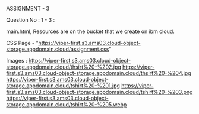 ASSIGNMENT - 3
  
Question No : 1 - 3 :
  
  main.html,
  Resources are on the bucket that we create on ibm cloud.
  
  CSS Page - "https://viper-first.s3.ams03.cloud-object-storage.appdomain.cloud/assignment.css"
  
  Images :
      https://viper-first.s3.ams03.cloud-object-storage.appdomain.cloud/thsirt%20-%202.jpg
      https://viper-first.s3.ams03.cloud-object-storage.appdomain.cloud/thsirt%20-%204.jpg
      https://viper-first.s3.ams03.cloud-object-storage.appdomain.cloud/tshirt%20-%201.jpg
      https://viper-first.s3.ams03.cloud-object-storage.appdomain.cloud/tshirt%20-%203.png
      https://viper-first.s3.ams03.cloud-object-storage.appdomain.cloud/tshirt%20-%205.webp
